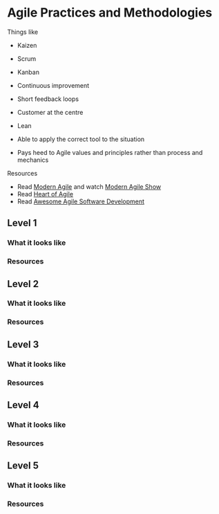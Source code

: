 # Agile Practices and Methodologies

Things like
- Kaizen
- Scrum
- Kanban
- Continuous improvement
- Short feedback loops
- Customer at the centre
- Lean
- Able to apply the correct tool to the situation

- Pays heed to Agile values and principles rather than process and mechanics

Resources
- Read [Modern Agile](http://modernagile.org/) and watch [Modern Agile Show](https://www.youtube.com/channel/UCMwCSEyUk59V8IQADpdn5PA/feed)
- Read [Heart of Agile](http://heartofagile.com/)
- Read [Awesome Agile Software Development](https://github.com/lorabv/awesome-agile-software-development)


## Level 1

### What it looks like

### Resources

## Level 2

### What it looks like

### Resources

## Level 3

### What it looks like

### Resources

## Level 4

### What it looks like

### Resources

## Level 5

### What it looks like

### Resources